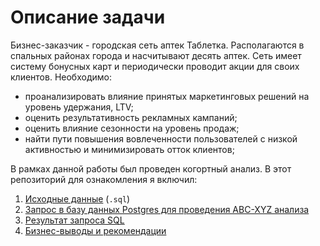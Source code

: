 # Описание задачи

Бизнес-заказчик - городская сеть аптек Таблетка. Располагаются в спальных районах города и насчитывают десять аптек.
Сеть имеет систему бонусных карт и периодически проводит акции для своих клиентов. Необходимо:
* проанализировать влияние принятых маркетинговых решений на уровень удержания, LTV;
* оценить результативность рекламных кампаний;
* оценить влияние сезонности на уровень продаж;
* найти пути повышения вовлеченности пользователей с низкой активностью и минимизировать отток клиентов;

В рамках данной работы был проведен когортный анализ. В этот репозиторий для ознакомления я включил:

1. [Исходные данные](https://github.com/NikitaMaslov93/PortfolioProjects/blob/main/SQL/%D0%9A%D0%BE%D0%B3%D0%BE%D1%80%D1%82%D0%BD%D1%8B%D0%B9%20%D0%B0%D0%BD%D0%B0%D0%BB%D0%B8%D0%B7%20LTV/Cohort.sql) (`.sql`)
2. [Запрос в базу данных Postgres для проведения ABC-XYZ анализа](https://github.com/NikitaMaslov93/PortfolioProjects/edit/main/SQL/ABC-XYZ%20%D0%B0%D0%BD%D0%B0%D0%BB%D0%B8%D0%B7/check_full.sql)
3. [Результат запроса SQL](https://github.com/NikitaMaslov93/PortfolioProjects/blob/main/SQL/%D0%9A%D0%BE%D0%B3%D0%BE%D1%80%D1%82%D0%BD%D1%8B%D0%B9%20%D0%B0%D0%BD%D0%B0%D0%BB%D0%B8%D0%B7%20LTV/Cohort.PNG)
4. [Бизнес-выводы и рекомендации](https://github.com/NikitaMaslov93/PortfolioProjects/blob/main/SQL/%D0%9A%D0%BE%D0%B3%D0%BE%D1%80%D1%82%D0%BD%D1%8B%D0%B9%20%D0%B0%D0%BD%D0%B0%D0%BB%D0%B8%D0%B7%20LTV/insights.md)


